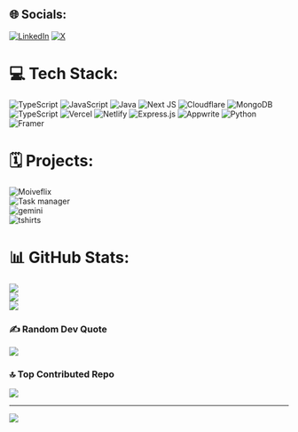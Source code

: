 
## 🌐 Socials:
[![LinkedIn](https://img.shields.io/badge/LinkedIn-%230077B5.svg?logo=linkedin&logoColor=white)](https://linkedin.com/in/https://www.linkedin.com/in/kushvendar-jangid-6b46ba184/) [![X](https://img.shields.io/badge/X-black.svg?logo=X&logoColor=white)](https://x.com/https://x.com/kushvendar_99) 

# 💻 Tech Stack:
![TypeScript](https://img.shields.io/badge/typescript-%23007ACC.svg?style=for-the-badge&logo=typescript&logoColor=white) ![JavaScript](https://img.shields.io/badge/javascript-%23323330.svg?style=for-the-badge&logo=javascript&logoColor=%23F7DF1E) ![Java](https://img.shields.io/badge/java-%23ED8B00.svg?style=for-the-badge&logo=openjdk&logoColor=white) ![Next JS](https://img.shields.io/badge/Next-black?style=for-the-badge&logo=next.js&logoColor=white) ![Cloudflare](https://img.shields.io/badge/Cloudflare-F38020?style=for-the-badge&logo=Cloudflare&logoColor=white) ![MongoDB](https://img.shields.io/badge/MongoDB-%234ea94b.svg?style=for-the-badge&logo=mongodb&logoColor=white) ![TypeScript](https://img.shields.io/badge/typescript-%23007ACC.svg?style=for-the-badge&logo=typescript&logoColor=white) ![Vercel](https://img.shields.io/badge/vercel-%23000000.svg?style=for-the-badge&logo=vercel&logoColor=white) ![Netlify](https://img.shields.io/badge/netlify-%23000000.svg?style=for-the-badge&logo=netlify&logoColor=#00C7B7) ![Express.js](https://img.shields.io/badge/express.js-%23404d59.svg?style=for-the-badge&logo=express&logoColor=%2361DAFB) ![Appwrite](https://img.shields.io/badge/Appwrite-%23FD366E.svg?style=for-the-badge&logo=appwrite&logoColor=white) ![Python](https://img.shields.io/badge/python-3670A0?style=for-the-badge&logo=python&logoColor=ffdd54) ![Framer](https://img.shields.io/badge/Framer-black?style=for-the-badge&logo=framer&logoColor=blue)

# 🗓️ Projects:
![Moiveflix](https://moviesfilix.netlify.app/)<br/>
![Task manager](https://gidge.netlify.app/)<br/>
![gemini](https://languagemodel.netlify.app/)<br/>
![tshirts](https://tshirrts.netlify.app/)<br/>

# 📊 GitHub Stats:
![](https://github-readme-stats.vercel.app/api?username=kushvendar&theme=dark&hide_border=false&include_all_commits=true&count_private=false)<br/>
![](https://nirzak-streak-stats.vercel.app/?user=kushvendar&theme=dark&hide_border=false)<br/>
![](https://github-readme-stats.vercel.app/api/top-langs/?username=kushvendar&theme=dark&hide_border=false&include_all_commits=true&count_private=false&layout=compact)

### ✍️ Random Dev Quote
![](https://quotes-github-readme.vercel.app/api?type=horizontal&theme=dark)

### 🔝 Top Contributed Repo
![](https://github-contributor-stats.vercel.app/api?username=kushvendar&limit=5&theme=dark&combine_all_yearly_contributions=true)

---
[![](https://visitcount.itsvg.in/api?id=kushvendar&icon=0&color=0)](https://visitcount.itsvg.in)

<!-- Proudly created with GPRM ( https://gprm.itsvg.in ) -->
